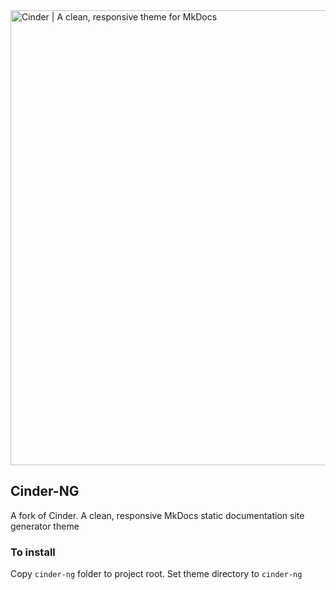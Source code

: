 <img src="img/header.png" alt="Cinder | A clean, responsive theme for MkDocs" width="728">

## Cinder-NG

A fork of Cinder. A clean, responsive MkDocs static documentation site generator theme

### To install

Copy `cinder-ng` folder to project root.
Set theme directory to `cinder-ng`